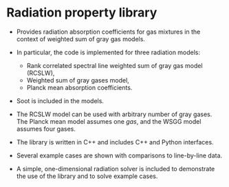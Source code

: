 # Radiation property library

* Provides radiation absorption coefficients for gas mixtures in the context of weighted sum of gray gas models. 
* In particular, the code is implemented for three radiation models:
    * Rank correlated spectral line weighted sum of gray gas model (RCSLW),
    * Weighted sum of gray gases model,
    * Planck mean absorption coefficients.
* Soot is included in the models.
* The RCSLW model can be used with arbitrary number of gray gases. The Planck mean model assumes one *gas*, and the WSGG model assumes four gases.

* The library is written in C++ and includes C++ and Python interfaces. 
* Several example cases are shown with comparisons to line-by-line data.
* A simple, one-dimensional radiation solver is included to demonstrate the use of the library and to solve example cases.
